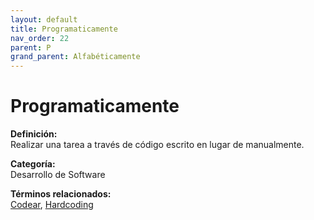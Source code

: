 ```yaml
---
layout: default
title: Programaticamente
nav_order: 22
parent: P
grand_parent: Alfabéticamente
---
```


# Programaticamente

**Definición:**  
Realizar una tarea a través de código escrito en lugar de manualmente.

**Categoría:**  
Desarrollo de Software  

  


**Términos relacionados:**  
[Codear](https://maleniski.github.io/diccionario-angl-tec-mx/docs/alfabeticamente/C/codear.html), [Hardcoding](https://maleniski.github.io/diccionario-angl-tec-mx/docs/alfabeticamente/H/hardcoding.html)
